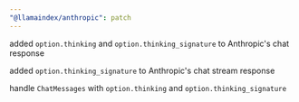 ```yaml
---
"@llamaindex/anthropic": patch
---
```


added `option.thinking` and `option.thinking_signature` to Anthropic's chat response

added `option.thinking_signature` to Anthropic's chat stream response

handle `ChatMessages` with `option.thinking` and `option.thinking_signature`
